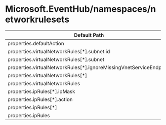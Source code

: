 # Microsoft.EventHub/namespaces/networkrulesets

| Default Path | Alias |
|---|---|
| properties.defaultAction | Microsoft.EventHub/namespaces/networkRuleSets/default.defaultAction |
| properties.virtualNetworkRules[*].subnet.id | Microsoft.EventHub/namespaces/networkRuleSets/default.virtualNetworkRules[*].subnet.id |
| properties.virtualNetworkRules[*].subnet | Microsoft.EventHub/namespaces/networkRuleSets/default.virtualNetworkRules[*].subnet |
| properties.virtualNetworkRules[*].ignoreMissingVnetServiceEndpoint | Microsoft.EventHub/namespaces/networkRuleSets/default.virtualNetworkRules[*].ignoreMissingVnetServiceEndpoint |
| properties.virtualNetworkRules[*] | Microsoft.EventHub/namespaces/networkRuleSets/default.virtualNetworkRules[*] |
| properties.virtualNetworkRules | Microsoft.EventHub/namespaces/networkRuleSets/default.virtualNetworkRules |
| properties.ipRules[*].ipMask | Microsoft.EventHub/namespaces/networkRuleSets/default.ipRules[*].ipMask |
| properties.ipRules[*].action | Microsoft.EventHub/namespaces/networkRuleSets/default.ipRules[*].action |
| properties.ipRules[*] | Microsoft.EventHub/namespaces/networkRuleSets/default.ipRules[*] |
| properties.ipRules | Microsoft.EventHub/namespaces/networkRuleSets/default.ipRules |

